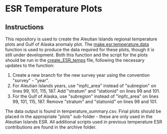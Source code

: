 # ESR Temperature Plots

## Instructions

This repository is used to create the Aleutian Islands regional temperature plots and Gulf of Alaska anomaly plot. The [make.esr.temperature.data](make.esr.temperature.R) function is used to produce the data required for these plots, though it is still under development. Both this function and the script for the plots should be run in the [create_ESR_temps](create_ESR_temps.R) file, following the necessary updates to the function:

1.  Create a new branch for the new survey year using the convention "survey" - "year".
2.  For Aleutian Islands years, use "inpfc_area" instead of "subregion" on lines 99, 101, 115, 187. Add "stratum" and "stationid" on lines 99 and 101.
3.  For the Gulf of Alaska, use "subregion" instead of "inpfc_area" on lines 99, 101, 115, 187. Remove "stratum" and "stationid" on lines 99 and 101.

The data output is found in temperature_summary.csv. Final plots should be placed in the appropriate "plots" sub-folder - these are only used in the Aleutian Islands ESR. All additional scripts used in previous temperature ESR contributions are found in the archive folder.
